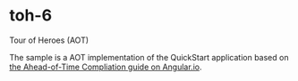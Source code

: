 # toh-6
Tour of Heroes (AOT)

The sample is a AOT implementation of the QuickStart application based on [the Ahead-of-Time Compliation guide on Angular.io](https://angular.io/docs/ts/latest/cookbook/aot-compiler.html).
